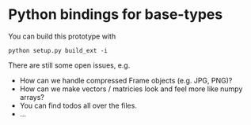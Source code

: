 # Python bindings for base-types

You can build this prototype with

    python setup.py build_ext -i

There are still some open issues, e.g.
* How can we handle compressed Frame objects (e.g. JPG, PNG)?
* How can we make vectors / matricies look and feel more like numpy arrays?
* You can find todos all over the files.
* ...